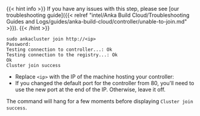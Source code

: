 ---
---
{{< hint info >}}
If you have any issues with this step, please see [our troubleshooting guide]({{< relref "intel/Anka Build Cloud/Troubleshooting Guides and Logs/guides/anka-build-cloud/controller/unable-to-join.md" >}}).
{{< /hint >}}

```shell
sudo ankacluster join http://<ip>
Password:
Testing connection to controller...: Ok
Testing connection to the registry...: Ok
Ok
Cluster join success
```

- Replace `<ip>` with the IP of the machine hosting your controller:
- If you changed the default port for the controller from 80, you'll need to use the new port at the end of the IP. Otherwise, leave it off.

The command will hang for a few moments before displaying `Cluster join success`.
